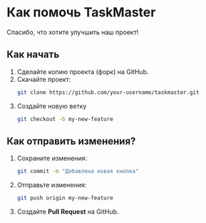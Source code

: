 # Как помочь TaskMaster

Спасибо, что хотите улучшить наш проект!

## Как начать

1. Сделайте копию проекта (форк) на GitHub.
2. Скачайте проект:
   ```bash
   git clone https://github.com/your-username/taskmaster.git
   ```
3. Создайте новую ветку
    ```bash
    git checkout -b my-new-feature
    ```
## Как отправить изменения?
1. Сохраните изменения:
    ```bash
    git commit -m "Добавлена новая кнопка"
    ```
2. Отправьте изменения:
    ```bash
    git push origin my-new-feature
    ```
3. Создайте **Pull Request** на GitHub.


